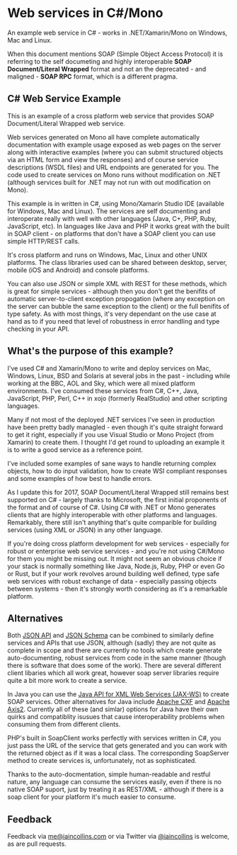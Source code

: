 # Web services in C#/Mono 

An example web service in C# - works in .NET/Xamarin/Mono on Windows, Mac and Linux.

When this document mentions SOAP (Simple Object Access Protocol) it is referring to the self documeting and highly interoperable **SOAP Document/Literal Wrapped** format and not an the deprecated - and maligned - **SOAP RPC** format, which is a different pragma.

## C# Web Service Example

This is an example of a cross platform web service that provides SOAP Document/Literal Wrapped web service.

Web services generated on Mono all have complete automatically documentation with example usage exposed as web pages on the server along with interactive examples (where you can submit structured objects via an HTML form and view the responses) and of course service descriptions (WSDL files) and URL endpoints are generated for you. The code used to create services on Mono runs without modification on .NET (although services built for .NET may not run with out modification on Mono).

This example is in written in C#, using Mono/Xamarin Studio IDE (available for Windows, Mac and Linux). The services are self documenting and interoperate really with well with other languages (Java, C+, PHP, Ruby, JavaScript, etc). In languages like Java and PHP it works great with the built in SOAP client - on platforms that don't have a SOAP client you can use simple HTTP/REST calls.

It's cross platform and runs on Windows, Mac, Linux and other UNIX platforms. The class libraries used can be shared between desktop, server, mobile (iOS and Android) and console platforms.

You can also use JSON or simple XML with REST for these methods, which is great for simple services - although then you don't get the benifits of automatic server-to-client exception propogation (where any exception on the server can bubble the same exception to the client) or the full benifits of type safety. As with most things, it's very dependant on the use case at hand as to if you need that level of robustness in error handling and type checking in your API.

## What's the purpose of this example?

I've used C# and Xamarin/Mono to write and deploy services on Mac, Windows, Linux, BSD and Solaris at several jobs in the past - including while working at the BBC, AOL and Sky, which were all mixed platform environments. I've consumed these services from C#, C++, Java, JavaScript, PHP, Perl, C++ in xojo (formerly RealStudio) and other scripting languages.

Many if not most of the deployed .NET services I've seen in production have been pretty badly managled - even though it's quite straight forward to get it right, especially if you use Visual Studio or Mono Project (from Xamarin) to create them. I thought I'd get round to uploading an example it is to write a good service as a reference point.

I've included some examples of sane ways to handle returning complex objects, how to do input validation, how to create WSI compliant responses and some examples of how best to handle errors.

As I update this for 2017, SOAP Document/Literal Wrapped still remains best supported on C# - largely thanks to Microsoft, the first initial proponents of the format and of course of C#. Using C# with .NET or Mono generates clients that are highly interoperable with other platforms and languages. Remarkably, there still isn't anything that's quite comparible for building services (using XML or JSON) in any other language.

If you're doing cross platform development for web services - especially for robust or enterprise web service services - and you're not using C#/Mono for them you might be missing out. It might not seem an obvious choice if your stack is normally something like Java, Node.js, Ruby, PHP or even Go or Rust, but if your work revolves around building well defined, type safe web services with robust exchange of data - especially passing objects between systems - then it's strongly worth considering as it's a remarkable platform.

## Alternatives

Both [JSON API](http://jsonapi.org) and [JSON Schema](http://json-schema.org) can be combined to similarly define services and APIs that use JSON, although (sadly) they are not quite as complete in scope and there are currently no tools which create generate auto-documenting, robust services from code in the same manner (though there is software that does some of the work). There are several different client libaries which all work great, however soap server libraries require quite a bit more work to create a service.

In Java you can use the [Java API for XML Web Services (JAX-WS)](https://jax-ws.java.net) to create SOAP services. Other alternatives for Java include [Apache CXF](https://cxf.apache.org) and [Apache Axis2](https://axis.apache.org/axis2/java/core/). Currently all of these (and simlar) options for Java have their own quirks and compatiblity isusues that cause interoperability problems when consuming them from different clients.

PHP's built in SoapClient works perfectly with services written in C#, you just pass the URL of the service that gets generated and you can work with the returned object as if it was a local class. The corresponding SoapServer method to create services is, unfortunately, not as sophisticated.

Thanks to the auto-docmentation, simple human-readable and restful nature, any language can consume the services easily, even if there is no native SOAP suport, just by treating it as REST/XML - although if there is a soap client for your platform it's much easier to consume.

## Feedback

Feedback via me@iaincollins.com or via Twitter via [@iaincollins](http://twitter.com/iaincollins) is welcome, as are pull requests.
